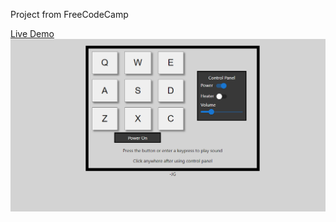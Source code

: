 Project from FreeCodeCamp

[Live Demo](https://jgnim.github.io/drum-machine/)
![screenshot](./drum-machine-preview.png/)